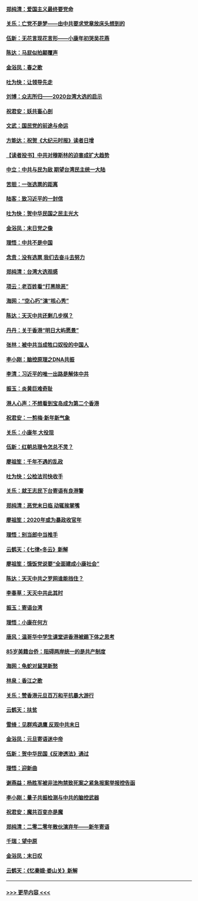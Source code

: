#### [郑纯清：爱国主义最终要党命](../pages/nsc993/n11802197.md?t=01181401) 
#### [关乐：亡党不是梦——由中共要求党章放床头想到的](../pages/nsc993/n11802156.md?t=01181401) 
#### [伍新：无花言现花言形——小康年初哭吴花燕](../pages/nsc993/n11800044.md?t=01181401) 
#### [陈达：马屁似拍颠覆声](../pages/nsc993/n11800010.md?t=01181401) 
#### [金浴凤：春之歌](../pages/nsc993/n11797687.md?t=01181401) 
#### [吐为快：让领导先走](../pages/nsc993/n11797512.md?t=01181401) 
#### [刘博：众志所归——2020台湾大选的启示](../pages/nsc993/n11796878.md?t=01181401) 
#### [祝君安：妖共畜心剖](../pages/nsc993/n11794273.md?t=01181401) 
#### [文武：国民党的前途与命运](../pages/nsc993/n11794198.md?t=01181401) 
#### [方能达：祝贺《大纪元时报》读者日增](../pages/nsc993/n11793807.md?t=01181401) 
#### [【读者投书】中共对穆斯林的迫害成扩大趋势](../pages/nsc993/n11791371.md?t=01181401) 
#### [中立：中共与民为敌 期望台湾民主统一大陆](../pages/nsc993/n11790392.md?t=01181401) 
#### [苦胆：一张选票的距离](../pages/nsc993/n11788914.md?t=01181401) 
#### [陆客：致习近平的一封信](../pages/nsc993/n11788867.md?t=01181401) 
#### [吐为快：贺中华民国之民主光大](../pages/nsc993/n11788618.md?t=01181401) 
#### [金浴凤：末日党之像](../pages/nsc993/n11787475.md?t=01181401) 
#### [理悟：中共不是中国](../pages/nsc993/n11787463.md?t=01181401) 
#### [念贲：没有选票  我们去奋斗去努力](../pages/nsc993/n11787398.md?t=01181401) 
#### [郑纯清：台湾大选观感](../pages/nsc993/n11786210.md?t=01181401) 
#### [项云：老百姓看“打黑除恶”](../pages/nsc993/n11785398.md?t=01181401) 
#### [海网：“空心朽”演“核心秀”](../pages/nsc993/n11783874.md?t=01181401) 
#### [陈达：天灭中共还剩几步棋？](../pages/nsc993/n11783719.md?t=01181401) 
#### [丹丹：关于香港“明日大屿愿景”](../pages/nsc993/n11783273.md?t=01181401) 
#### [张林：被中共当成牲口奴役的中国人](../pages/nsc993/n11782397.md?t=01181401) 
#### [李小刚：脑控原理之DNA共振](../pages/nsc993/n11780962.md?t=01181401) 
#### [李清：习近平的唯一出路是解体中共](../pages/nsc993/n11780866.md?t=01181401) 
#### [振玉：炎黄巨难奇耻](../pages/nsc993/n11779632.md?t=01181401) 
#### [港人心声：不想看到宝岛成为第二个香港](../pages/nsc993/n11778817.md?t=01181401) 
#### [祝君安：一剪梅‧新年新气象](../pages/nsc993/n11776340.md?t=01181401) 
#### [关乐：小康年 大役现](../pages/nsc993/n11774213.md?t=01181401) 
#### [伍新：红朝总理令怎总不灵？](../pages/nsc993/n11770813.md?t=01181401) 
#### [廖祖笙：千年不遇的乱政](../pages/nsc993/n11770373.md?t=01181401) 
#### [吐为快：公检法司快收手](../pages/nsc993/n11770359.md?t=01181401) 
#### [关乐：就王志民下台寄语有良港警](../pages/nsc993/n11769903.md?t=01181401) 
#### [郑纯清：恶党末日临 动辄挨掌嘴](../pages/nsc993/n11769356.md?t=01181401) 
#### [廖祖笙：2020年或为暴政收官年](../pages/nsc993/n11768216.md?t=01181401) 
#### [理悟：别当郎中当推手](../pages/nsc993/n11768243.md?t=01181401) 
#### [云鹤天：《七律▪冬云》新解](../pages/nsc993/n11768204.md?t=01181401) 
#### [廖祖笙：饿饭党说要“全面建成小康社会”](../pages/nsc993/n11767482.md?t=01181401) 
#### [陈达：天灭中共之罗网谁能挡住？](../pages/nsc993/n11767465.md?t=01181401) 
#### [李春草：天灭中共此其时](../pages/nsc993/n11767452.md?t=01181401) 
#### [振玉：寄语台湾](../pages/nsc993/n11767432.md?t=01181401) 
#### [理悟：小康在何方](../pages/nsc993/n11767394.md?t=01181401) 
#### [唐风：温哥华中学生课堂讲香港被踢下体之思考](../pages/nsc993/n11766848.md?t=01181401) 
#### [85岁美籍台侨：阻碍两岸统一的是共产制度](../pages/nsc993/n11765043.md?t=01181401) 
#### [海网：龟蛇对鼠哭新愁](../pages/nsc993/n11764895.md?t=01181401) 
#### [林泉：香江之歌](../pages/nsc993/n11764415.md?t=01181401) 
#### [关乐：赞香港元旦百万和平抗暴大游行](../pages/nsc993/n11764382.md?t=01181401) 
#### [云鹤天：扶贫](../pages/nsc993/n11764245.md?t=01181401) 
#### [雪绮：见群鸡退鹰  反观中共末日](../pages/nsc993/n11762112.md?t=01181401) 
#### [金浴凤：元旦寄语迷中帝](../pages/nsc993/n11761788.md?t=01181401) 
#### [伍新：贺中华民国《反渗透法》通过](../pages/nsc993/n11761994.md?t=01181401) 
#### [理悟：迎新曲](../pages/nsc993/n11761152.md?t=01181401) 
#### [谢燕益：杨胜军被非法拘禁致死案之紧急报案举报控告函](../pages/nsc993/n11756134.md?t=01181401) 
#### [李小刚：量子共振检测与中共的脑控武器](../pages/nsc993/n11754518.md?t=01181401) 
#### [祝君安：魔共百变亦是魔](../pages/nsc993/n11754469.md?t=01181401) 
#### [郑纯清：二零二零年散伙演弃年——新年寄语](../pages/nsc993/n11754195.md?t=01181401) 
#### [千瑞：望中原](../pages/nsc993/n11754159.md?t=01181401) 
#### [金浴凤：末日叹](../pages/nsc993/n11752359.md?t=01181401) 
#### [云鹤天：《忆秦娥‧娄山关》新解](../pages/nsc993/n11752348.md?t=01181401) 

----
#### [ >>> 更早内容 <<< ](../indexes/nsc993-earlier.md)
